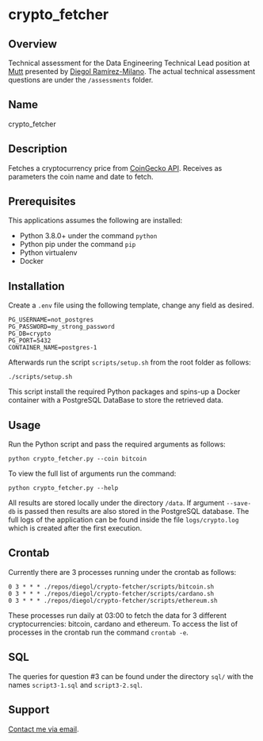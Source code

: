 # crypto_fetcher

## Overview

Technical assessment for the Data Engineering Technical Lead position at [Mutt](https://muttdata.ai/) presented by [Diegol Ramírez-Milano](https://github.com/diegolramirez). The actual technical assessment questions are under the `/assessments` folder.

## Name

crypto_fetcher

## Description

Fetches a cryptocurrency price from [CoinGecko API](https://www.coingecko.com/en/api/documentation). Receives as parameters the coin name and date to fetch.

## Prerequisites

This applications assumes the following are installed:

- Python 3.8.0+ under the command `python`
- Python pip under the command `pip`
- Python virtualenv
- Docker

## Installation

Create a `.env` file using the following template, change any field as desired.

```.env:
PG_USERNAME=not_postgres
PG_PASSWORD=my_strong_password
PG_DB=crypto
PG_PORT=5432
CONTAINER_NAME=postgres-1
```

Afterwards run the script `scripts/setup.sh` from the root folder as follows:

```bash:
./scripts/setup.sh
```

This script install the required Python packages and spins-up a Docker container with a PostgreSQL DataBase to store the retrieved data.

## Usage

Run the Python script and pass the required arguments as follows:

```bash:
python crypto_fetcher.py --coin bitcoin
```

To view the full list of arguments run the command:

```bash:
python crypto_fetcher.py --help
```

All results are stored locally under the directory `/data`. If argument `--save-db` is passed then results are also stored in the PostgreSQL database. The full logs of the application can be found inside the file `logs/crypto.log` which is created after the first execution.

## Crontab

Currently there are 3 processes running under the crontab as follows:

```bash:
0 3 * * * ./repos/diegol/crypto-fetcher/scripts/bitcoin.sh
0 3 * * * ./repos/diegol/crypto-fetcher/scripts/cardano.sh
0 3 * * * ./repos/diegol/crypto-fetcher/scripts/ethereum.sh
```

These processes run daily at 03:00 to fetch the data for 3 different cryptocurrencies: bitcoin, cardano and ethereum. To access the list of processes in the crontab run the command `crontab -e`.

## SQL

The queries for question #3 can be found under the directory `sql/` with the names `script3-1.sql` and `script3-2.sql`.

## Support

[Contact me via email](mailto:diegolramirezmilano@gmail.com).
